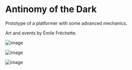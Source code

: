 # Antinomy of the Dark

Prototype of a platformer with some advanced mechanics. 

Art and events by Émile Fréchette.

![image](https://user-images.githubusercontent.com/33851651/231022141-310207db-657b-4610-beea-89237500760a.png)

![image](https://user-images.githubusercontent.com/33851651/231022016-9b1bbb68-07b0-4613-ac9a-dc0179ee1273.png)

![image](https://user-images.githubusercontent.com/33851651/231022077-5fd93be2-d270-4203-a2cb-3937c765717d.png)
